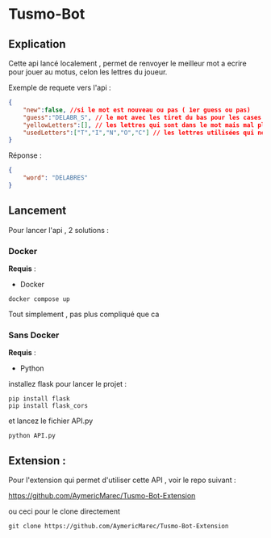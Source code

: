 # Tusmo-Bot

## Explication

Cette api lancé localement , permet de renvoyer le meilleur mot a ecrire pour jouer au motus, celon les lettres du joueur.  

Exemple de requete vers l'api :

```json
{
    "new":false, //si le mot est nouveau ou pas ( 1er guess ou pas)
    "guess":"DELABR_S", // le mot avec les tiret du bas pour les cases vides
    "yellowLetters":[], // les lettres qui sont dans le mot mais mal placés , en jaune dans le jeu
    "usedLetters":["T","I","N","O","C"] // les lettres utilisées qui ne sont pas dans le mot
}
```

Réponse :

```json
{
    "word": "DELABRES"
}
```

## Lancement

Pour lancer l'api , 2 solutions :

### Docker

**Requis** :
-   Docker 

```
docker compose up
```

Tout simplement , pas plus compliqué que ca

### Sans Docker

**Requis** :
-   Python

installez flask pour lancer le projet :

```
pip install flask
pip install flask_cors
```

et lancez le fichier API.py

```
python API.py
```

## Extension : 

Pour l'extension qui permet d'utiliser cette API , voir le repo suivant :

https://github.com/AymericMarec/Tusmo-Bot-Extension

ou ceci pour le clone directement

```
git clone https://github.com/AymericMarec/Tusmo-Bot-Extension
```